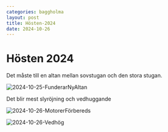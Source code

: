 ```yaml
---
categories: baggholma
layout: post
title: Hösten-2024
date: 2024-10-26
---
```


# Hösten 2024

Det måste till en altan mellan sovstugan och den stora stugan.

![2024-10-25-FunderarNyAltan](/assets/2024-10-25-FunderarNyAltan.jpeg)

Det blir mest slyröjning och vedhuggande

![2024-10-26-MotorerFörbereds](/assets/2024-10-26-MotorerFörbereds.jpeg)

![2024-10-26-Vedhög](/assets/2024-10-26-Vedhög.jpeg)
